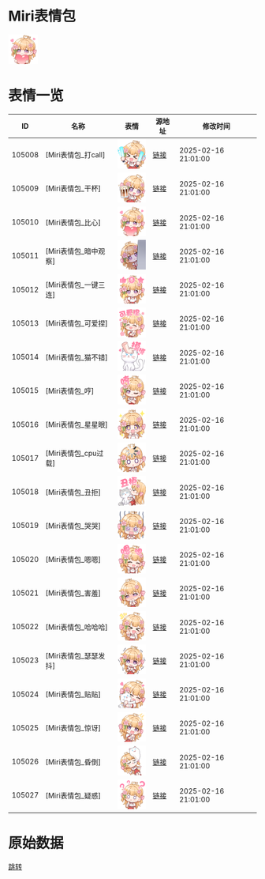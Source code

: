 # Miri表情包

<img src="./cover.png" height="60" alt="cover" />

# 表情一览

|ID|名称|表情|源地址|修改时间|
|----|----|----|----|----|
|105008|[Miri表情包_打call]|<img src="./pic/105008_%5BMiri表情包_打call%5D.png" height="60" alt="打call"/>|[链接](https://i0.hdslb.com/bfs/garb/a9fcb893c148169d8067b88e1153db908978f508.png)|2025-02-16 21:01:00|
|105009|[Miri表情包_干杯]|<img src="./pic/105009_%5BMiri表情包_干杯%5D.png" height="60" alt="干杯"/>|[链接](https://i0.hdslb.com/bfs/garb/1b16ec5c26be8bc79e1377355497365464157bf0.png)|2025-02-16 21:01:00|
|105010|[Miri表情包_比心]|<img src="./pic/105010_%5BMiri表情包_比心%5D.png" height="60" alt="比心"/>|[链接](https://i0.hdslb.com/bfs/garb/84865effc78e881b92c50a5233b0211f68988b18.png)|2025-02-16 21:01:00|
|105011|[Miri表情包_暗中观察]|<img src="./pic/105011_%5BMiri表情包_暗中观察%5D.png" height="60" alt="暗中观察"/>|[链接](https://i0.hdslb.com/bfs/garb/be6624dabe0e324f6c543c3ab75741658fcb1ab4.png)|2025-02-16 21:01:00|
|105012|[Miri表情包_一键三连]|<img src="./pic/105012_%5BMiri表情包_一键三连%5D.png" height="60" alt="一键三连"/>|[链接](https://i0.hdslb.com/bfs/garb/dc18d9e58ee6038f41cd3329f59217ae29313118.png)|2025-02-16 21:01:00|
|105013|[Miri表情包_可爱捏]|<img src="./pic/105013_%5BMiri表情包_可爱捏%5D.png" height="60" alt="可爱捏"/>|[链接](https://i0.hdslb.com/bfs/garb/eab08329916ebf3f7b47e582f9d738265dedd962.png)|2025-02-16 21:01:00|
|105014|[Miri表情包_猫不错]|<img src="./pic/105014_%5BMiri表情包_猫不错%5D.png" height="60" alt="猫不错"/>|[链接](https://i0.hdslb.com/bfs/garb/a19319b98b20a5f6ac96907fb81e2a181603a0c5.png)|2025-02-16 21:01:00|
|105015|[Miri表情包_哼]|<img src="./pic/105015_%5BMiri表情包_哼%5D.png" height="60" alt="哼"/>|[链接](https://i0.hdslb.com/bfs/garb/4d21c815a63465b2d6a417c3be585f345545291f.png)|2025-02-16 21:01:00|
|105016|[Miri表情包_星星眼]|<img src="./pic/105016_%5BMiri表情包_星星眼%5D.png" height="60" alt="星星眼"/>|[链接](https://i0.hdslb.com/bfs/garb/955f7b72c608027921c73b359db6f094b6960e74.png)|2025-02-16 21:01:00|
|105017|[Miri表情包_cpu过载]|<img src="./pic/105017_%5BMiri表情包_cpu过载%5D.png" height="60" alt="cpu过载"/>|[链接](https://i0.hdslb.com/bfs/garb/8a16f7a0ee1c6561fa25a6b42349031daae5a2ae.png)|2025-02-16 21:01:00|
|105018|[Miri表情包_丑拒]|<img src="./pic/105018_%5BMiri表情包_丑拒%5D.png" height="60" alt="丑拒"/>|[链接](https://i0.hdslb.com/bfs/garb/a8227c4aafa5b0632a33a8aeb62abbe412f694e1.png)|2025-02-16 21:01:00|
|105019|[Miri表情包_哭哭]|<img src="./pic/105019_%5BMiri表情包_哭哭%5D.png" height="60" alt="哭哭"/>|[链接](https://i0.hdslb.com/bfs/garb/f3046c81bc2e9ab0afd233fb8a5c94c07a304366.png)|2025-02-16 21:01:00|
|105020|[Miri表情包_嗯嗯]|<img src="./pic/105020_%5BMiri表情包_嗯嗯%5D.png" height="60" alt="嗯嗯"/>|[链接](https://i0.hdslb.com/bfs/garb/151f51401113fa800047054a5f344e64b46e39f5.png)|2025-02-16 21:01:00|
|105021|[Miri表情包_害羞]|<img src="./pic/105021_%5BMiri表情包_害羞%5D.png" height="60" alt="害羞"/>|[链接](https://i0.hdslb.com/bfs/garb/21c1170babade78ad1bdcd99d8baf51cfe83d76e.png)|2025-02-16 21:01:00|
|105022|[Miri表情包_哈哈哈]|<img src="./pic/105022_%5BMiri表情包_哈哈哈%5D.png" height="60" alt="哈哈哈"/>|[链接](https://i0.hdslb.com/bfs/garb/512e84a29c5b44a8189731e7e9a4e76ee0774f69.png)|2025-02-16 21:01:00|
|105023|[Miri表情包_瑟瑟发抖]|<img src="./pic/105023_%5BMiri表情包_瑟瑟发抖%5D.png" height="60" alt="瑟瑟发抖"/>|[链接](https://i0.hdslb.com/bfs/garb/c30f4c5e358e650c8188113047a6529a70158a17.png)|2025-02-16 21:01:00|
|105024|[Miri表情包_贴贴]|<img src="./pic/105024_%5BMiri表情包_贴贴%5D.png" height="60" alt="贴贴"/>|[链接](https://i0.hdslb.com/bfs/garb/f531865485140624f5b84ec2ce137a4c25e6f7cc.png)|2025-02-16 21:01:00|
|105025|[Miri表情包_惊讶]|<img src="./pic/105025_%5BMiri表情包_惊讶%5D.png" height="60" alt="惊讶"/>|[链接](https://i0.hdslb.com/bfs/garb/7fe439f4a20403f015163eb21ff665b42021f9a4.png)|2025-02-16 21:01:00|
|105026|[Miri表情包_昏倒]|<img src="./pic/105026_%5BMiri表情包_昏倒%5D.png" height="60" alt="昏倒"/>|[链接](https://i0.hdslb.com/bfs/garb/7f32bd35d472de3cbfa2f23cf50c8e0091167f6b.png)|2025-02-16 21:01:00|
|105027|[Miri表情包_疑惑]|<img src="./pic/105027_%5BMiri表情包_疑惑%5D.png" height="60" alt="疑惑"/>|[链接](https://i0.hdslb.com/bfs/garb/ddcb4b85a2dbf7eb602b97a9e7be435f11ddc6c4.png)|2025-02-16 21:01:00|

# 原始数据

[跳转](./raw.json)

